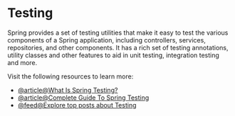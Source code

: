 # Testing

Spring provides a set of testing utilities that make it easy to test the various components of a Spring application, including controllers, services, repositories, and other components. It has a rich set of testing annotations, utility classes and other features to aid in unit testing, integration testing and more.

Visit the following resources to learn more:

- [@article@What Is Spring Testing?](https://www.developer.com/design/what-is-spring-testing/)
- [@article@Complete Guide To Spring Testing](https://www.lambdatest.com/blog/spring-testing/)
- [@feed@Explore top posts about Testing](https://app.daily.dev/tags/testing?ref=roadmapsh)